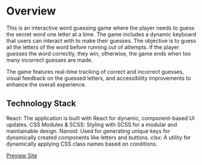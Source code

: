 # Overview
This is an interactive word guessing game where the player needs to guess the secret word one letter at a time. The game includes a dynamic keyboard that users can interact with to make their guesses. The objective is to guess all the letters of the word before running out of attempts. If the player guesses the word correctly, they win, otherwise, the game ends when too many incorrect guesses are made.

The game features real-time tracking of correct and incorrect guesses, visual feedback on the guessed letters, and accessibility improvements to enhance the overall experience.



## Technology Stack
React: The application is built with React for dynamic, component-based UI updates.
CSS Modules & SCSS: Styling with SCSS for a modular and maintainable design.
Nanoid: Used for generating unique keys for dynamically created components like letters and buttons.
clsx: A utility for dynamically applying CSS class names based on conditions.

[Preview Site]()
